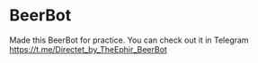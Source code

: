 # BeerBot
Made this BeerBot for practice. You can check out it in Telegram https://t.me/Directet_by_TheEphir_BeerBot
